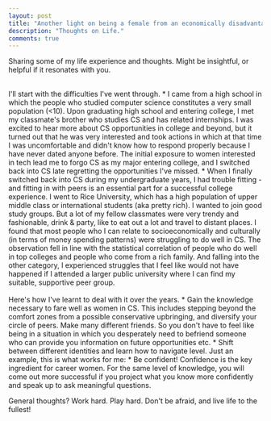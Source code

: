 ```yaml
---
layout: post
title: "Another light on being a female from an economically disadvantaged family in CS and the career field in general"
description: "Thoughts on Life."
comments: true
---
```



Sharing some of my life experience and thoughts. Might be insightful, or helpful if it resonates with you.

<br>
I'll start with the difficulties I've went through.
* I came from a high school in which the people who studied computer science constitutes a very small population (<10). Upon graduating high school and entering college, I met my classmate's brother who studies CS and has related internships. I was excited to hear more about CS opportunities in college and beyond, but it turned out that he was very interested and took actions in which at that time I was uncomfortable and didn't know how to respond properly because I have never dated anyone before. The initial exposure to women interested in tech lead me to forgo CS as my major entering college, and I switched back into CS late regretting the opportunities I've missed.
* When I finally switched back into CS during my undergraduate years, I had trouble fitting - and fitting in with peers is an essential part for a successful college experience. I went to Rice University, which has a high population of upper middle class or international students (aka pretty rich). I wanted to join good study groups. But a lot of my fellow classmates were very trendy and fashionable, drink & party, like to eat out a lot and travel to distant places. I found that most people who I can relate to socioeconomically and culturally (in terms of money spending patterns) were struggling to do well in CS. The observation fell in line with the statistical correlation of people who do well in top colleges and people who come from a rich family. And falling into the other category, I experienced struggles that I feel like would not have happened if I attended a larger public university where I can find my suitable, supportive peer group.
<br />

<br>
Here's how I've learnt to deal with it over the years.
* Gain the knowledge necessary to fare well as women in CS. This includes stepping beyond the comfort zones from a possible conservative upbringing, and diversify your circle of peers. Make many different friends. So you don't have to feel like being in a situation in which you desperately need to befriend someone who can provide you information on future opportunities etc.
* Shift between different identities and learn how to navigate level. Just an example, this is what works for me: 
* Be confident! Confidence is the key ingredient for career women. For the same level of knowledge, you will come out more successful if you project what you know more confidently and speak up to ask meaningful questions.
<br />

General thoughts? Work hard. Play hard. Don't be afraid, and live life to the fullest!
